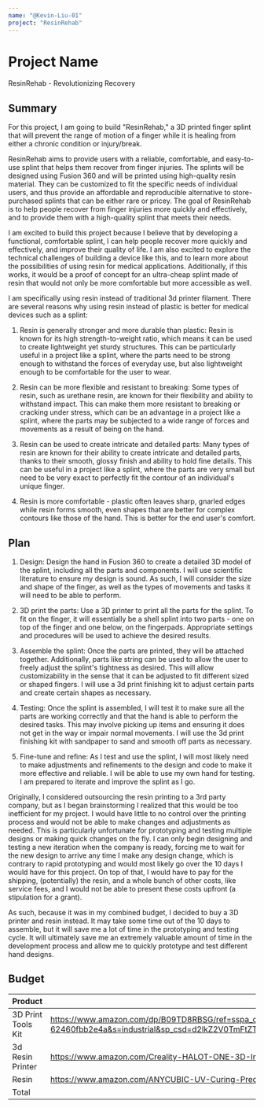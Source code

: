 ```yaml
---
name: "@Kevin-Liu-01"
project: "ResinRehab"
---
```


# Project Name
ResinRehab - Revolutionizing Recovery

## Summary

For this project, I am going to build "ResinRehab," a 3D printed finger splint that will prevent the range of motion of a finger while it is healing from either a chronic condition or injury/break. 

ResinRehab aims to provide users with a reliable, comfortable, and easy-to-use splint that helps them recover from finger injuries. The splints will be  designed using Fusion 360 and will be printed using high-quality resin material. They can be customized to fit the specific needs of individual users, and thus provide an affordable and reproducible alternative to store-purchased splints that can be either rare or pricey. The goal of ResinRehab is to help people recover from finger injuries more quickly and effectively, and to provide them with a high-quality splint that meets their needs.

I am excited to build this project because I believe that by developing a functional, comfortable splint, I can help people recover more quickly and effectively, and improve their quality of life. I am also excited to explore the technical challenges of building a device like this, and to learn 
more about the possibilities of using resin for medical applications. Additionally, if this works, it would be a proof of concept for an ultra-cheap 
splint made of resin that would not only be more comfortable but more accessible as well.

I am specifically using resin instead of traditional 3d printer filament. There are several reasons why using resin instead of plastic is better for medical devices such as a splint:

1. Resin is generally stronger and more durable than plastic: Resin is known for its high strength-to-weight ratio, which means it can be used to create lightweight yet sturdy structures. This can be particularly useful in a project like a splint, where the parts need to be strong enough to withstand the forces of everyday use, but also lightweight enough to be comfortable for the user to wear.

2. Resin can be more flexible and resistant to breaking: Some types of resin, such as urethane resin, are known for their flexibility and ability to withstand impact. This can make them more resistant to breaking or cracking under stress, which can be an advantage in a project like a splint, where the parts may be subjected to a wide range of forces and movements as a result of being on the hand.

3. Resin can be used to create intricate and detailed parts: Many types of resin are known for their ability to create intricate and detailed parts, thanks to their smooth, glossy finish and ability to hold fine details. This can be useful in a project like a splint, where the parts are very small but need to be very exact to perfectly fit the contour of an individual's unique finger.

4. Resin is more comfortable - plastic often leaves sharp, gnarled edges while resin forms smooth, even shapes that are better for complex contours like those of the hand. This is better for the end user's comfort.

## Plan

1. Design: Design the hand in Fusion 360 to create a detailed 3D model of the splint, including all the parts and components. I will use
scientific literature to ensure my design is sound. As such, I will consider the size and shape of the finger, as well as the types of movements and tasks it will need to be able to perform.

2. 3D print the parts: Use a 3D printer to print all the parts for the splint. To fit on the finger, it will essentially be a shell splint into two parts - one on top of the finger and one below, on the fingerpads. Appropriate settings and procedures will be used to achieve the desired results.

3. Assemble the splint: Once the parts are printed, they will be attached together. Additionally, parts like string can be used to allow the user to freely adjust the splint's tightness as desired. This will allow customizability in the sense that it can be adjusted to fit different sized or shaped fingers. I will use a 3d print finishing kit to adjust certain parts and create certain shapes as necessary.

4. Testing: Once the splint  is assembled, I will test it to make sure all the parts are working correctly and that the hand is able to perform the desired tasks. 
This may involve picking up items and ensuring it does not get in the way or impair normal movements. I will use the 3d print finishing kit with sandpaper to sand and smooth off parts as necessary.

5. Fine-tune and refine: As I test and use the splint, I will most likely need to make adjustments and refinements to the design and code to make it more 
effective and reliable. I will be able to use my own hand for testing. I am prepared to iterate and improve the splint as I go.

Originally, I considered outsourcing the resin printing to a 3rd party company, but as I began brainstorming I realized that this would be too inefficient for my project.
I would have little to no control over the printing process and would not be able to make changes and adjustments as needed. This is particularly unfortunate for 
prototyping and testing multiple designs or making quick changes on the fly. I can only begin designing and testing a new iteration when the company is ready,
forcing me to wait for the new design to arrive any time I make any design change, which is contrary to rapid prototyping and would most likely go over the 10 days
I would have for this project. On top of that, I would have to pay for the shipping, (potentially) the resin, and a whole bunch of other costs, like service fees, 
and I would not be able to present these costs upfront (a stipulation for a grant).

As such, because it was in my  combined budget, I decided to buy a 3D printer and resin instead. It may take some time out of the 10 days to assemble, 
but it will save me a lot of time in the prototyping and testing cycle. It will ultimately save me an extremely valuable amount of time in the development process 
and allow me to quickly prototype and test different hand designs. 

## Budget

| Product         | Supplier/Link                         | Cost   |
| --------------- | ------------------------------------- | ------ |
|3D Print Tools Kit|https://www.amazon.com/dp/B09TD8RBSG/ref=sspa_dk_detail_4?psc=1&pd_rd_i=B09TD8RBSG&pd_rd_w=UVm92&content-id=amzn1.sym.88097cb9-5064-44ef-891b-abfacbc1c44b&pf_rd_p=88097cb9-5064-44ef-891b-abfacbc1c44b&pf_rd_r=S89Y8JX4NFD4AEN3BBK8&pd_rd_wg=rOsGm&pd_rd_r=d7d980e4-40eb-4b48-b99e-62460fbb2e4a&s=industrial&sp_csd=d2lkZ2V0TmFtZT1zcF9kZXRhaWw&spLa=ZW5jcnlwdGVkUXVhbGlmaWVyPUE5TzQyTEdRVFkzUTAmZW5jcnlwdGVkSWQ9QTA4MzQ0NzgyVFFRWTFYQ01YNVpLJmVuY3J5cHRlZEFkSWQ9QTA0NTkwMjMyMklFNU9JNFUzVFRaJndpZGdldE5hbWU9c3BfZGV0YWlsJmFjdGlvbj1jbGlja1JlZGlyZWN0JmRvTm90TG9nQ2xpY2s9dHJ1ZQ==| $23.69|
|3d Resin Printer|https://www.amazon.com/Creality-HALOT-ONE-3D-Intergral-Filtering/dp/B096K6MTY4/ref=sr_1_6?crid=32BSX3FNLY40M&keywords=resin%2Bprinter&qid=1673135577&s=industrial&sprefix=resin%2Bprinte%2Cindustrial%2C102&sr=1-6&ufe=app_do%3Aamzn1.fos.18ed3cb5-28d5-4975-8bc7-93deae8f9840&th=1|$199.00|
|Resin|https://www.amazon.com/ANYCUBIC-UV-Curing-Precision-Excellent-Fluidity/dp/B07G3663HD/ref=zg_bs_6066131011_sccl_1/144-1393969-1265224?psc=1|$24.99|
| Total           |                                       | $247.68 |
